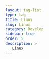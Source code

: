 ```yaml
---
layout: tag-list
type: tag
title: Linux
slug: Linux
category: Develop
sidebar: true
order: 5
description: >
   Linux
---
```

